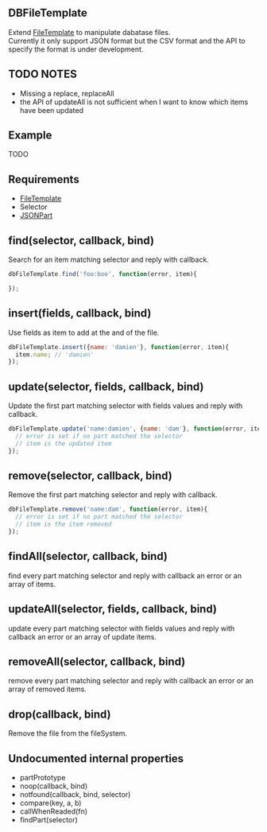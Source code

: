## DBFileTemplate

Extend [FileTemplate](../FileTemplate) to manipulate dabatase files.  
Currently it only support JSON format but the CSV format and the API to specify the format is under development.

## TODO NOTES

- Missing a replace, replaceAll
- the API of updateAll is not sufficient when I want to know which items have been updated

## Example

TODO

## Requirements

- [FileTemplate](../FileTemplate)
- Selector
- [JSONPart](../JSONPart)

## find(selector, callback, bind)

Search for an item matching selector and reply with callback.

```javascript
dbFileTemplate.find('foo:boo', function(error, item){

});
```

## insert(fields, callback, bind)

Use fields as item to add at the and of the file.

```javascript
dbFileTemplate.insert({name: 'damien'}, function(error, item){
  item.name; // 'damien'
});
```

## update(selector, fields, callback, bind)

Update the first part matching selector with fields values and reply with callback.

```javascript
dbFileTemplate.update('name:damien', {name: 'dam'}, function(error, item){
  // error is set if no part matched the selector
  // item is the updated item
});
```

## remove(selector, callback, bind)

Remove the first part matching selector and reply with callback.

```javascript
dbFileTemplate.remove('name:dam', function(error, item){
  // error is set if no part matched the selector
  // item is the item removed
});
```

## findAll(selector, callback, bind)

find every part matching selector and reply with callback an error or an array of items.

## updateAll(selector, fields, callback, bind)

update every part matching selector with fields values and reply with callback an error or an array of update items.

## removeAll(selector, callback, bind)

remove every part matching selector and reply with callback an error or an array of removed items.

## drop(callback, bind)

Remove the file from the fileSystem.

## Undocumented internal properties

- partPrototype
- noop(callback, bind)
- notfound(callback, bind, selector)
- compare(key, a, b)
- callWhenReaded(fn)
- findPart(selector)
